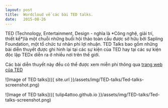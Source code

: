 ```yaml
---
layout: post
title:  Wordcloud về các bài TED talks.
date:   2015-08-26
---
```

<p class="intro">TED (Technology, Entertainment, Design - nghĩa là *Công nghệ, giải trí, thiết kế*)là một chuỗi những buổi hội thảo toàn cầu được sở hữu bởi Sapling Foundation, một tổ chức tư nhân phi lợi nhuận. TED Talks bao gồm những bài diễn thuyết được ghi hình lại tại các sự kiện của TED hay tại các sự kiện độc lập TEDx diễn ra ở nhiều nơi trên thế giới.
</p>

Các bài diễn thuyết này đều có thể được xem miễn phí thông qua [trang web của TED](https://www.ted.com/talks/browse)

![Image of TED talks]({{ site.url }}/assets/img/TED-talks/Ted-talks-screenshot.png)

![Image of TED talks]({{ tulip4attoo.github.io }}/assets/img/TED-talks/Ted-talks-screenshot.png)





<div style="width: 400px; height: 400px; padding-bottom: 30px;">
<script src="http://cdn.tagul.com/embed/fjahcvg6dves"></script>
<!-- Please don't remove attribution to Tagul.com -->
<div style="display: table; margin: 0 auto;"><a href="http://tagul.com/"></a></div>
</div>
